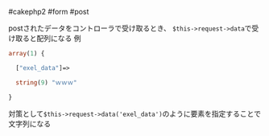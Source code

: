  #cakephp2 #form #post 

postされたデータをコントローラで受け取るとき、
`$this->request->data`で受け取ると配列になる
例
```php
array(1) {

  ["exel_data"]=>

  string(9) "ｗｗｗ"

}
```

対策として`$this->request->data('exel_data')`のように要素を指定することで文字列になる